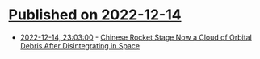 # [Published on 2022-12-14](index.md)

* [2022-12-14, 23:03:00](https://soylentnews.org/article.pl?sid=22/12/13/1946214&from=rss) - [Chinese Rocket Stage Now a Cloud of Orbital Debris After Disintegrating in Space](https://soylentnews.org/article.pl?sid=22/12/13/1946214&from=rss)
